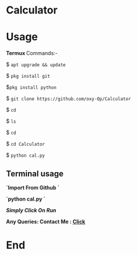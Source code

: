# Calculator

<h1> Usage </h1>

<b>Termux </b>
Commands:-

$ `apt upgrade && update`

$ `pkg install git`

$`pkg install python`

$ `git clone https://github.com/oxy-Op/Calculator`

$ `cd`

$ `ls`

$ `cd`

$ `cd Calculator`

$ `python cal.py`

<h2> Terminal usage </h2>

<p> <b> `Import From Github ` </p>
  
<p> <b> `python cal.py ` </b> </p>

  


<p><i> Simply Click On Run </i><p>


Any Queries: 
Contact Me : [Click](https://alphaoxyop.wordpress.com/contact/)

# End
